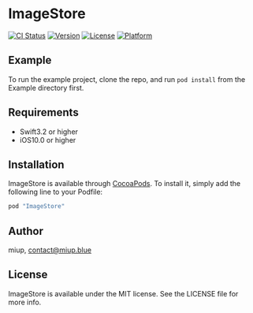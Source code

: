 # ImageStore

[![CI Status](http://img.shields.io/travis/miup/ImageStore.svg?style=flat)](https://travis-ci.org/miup/ImageStore)
[![Version](https://img.shields.io/cocoapods/v/ImageStore.svg?style=flat)](http://cocoapods.org/pods/ImageStore)
[![License](https://img.shields.io/cocoapods/l/ImageStore.svg?style=flat)](http://cocoapods.org/pods/ImageStore)
[![Platform](https://img.shields.io/cocoapods/p/ImageStore.svg?style=flat)](http://cocoapods.org/pods/ImageStore)

## Example

To run the example project, clone the repo, and run `pod install` from the Example directory first.

## Requirements
- Swift3.2 or  higher
- iOS10.0 or higher

## Installation

ImageStore is available through [CocoaPods](http://cocoapods.org). To install
it, simply add the following line to your Podfile:

```ruby
pod "ImageStore"
```

## Author

miup, contact@miup.blue

## License

ImageStore is available under the MIT license. See the LICENSE file for more info.
